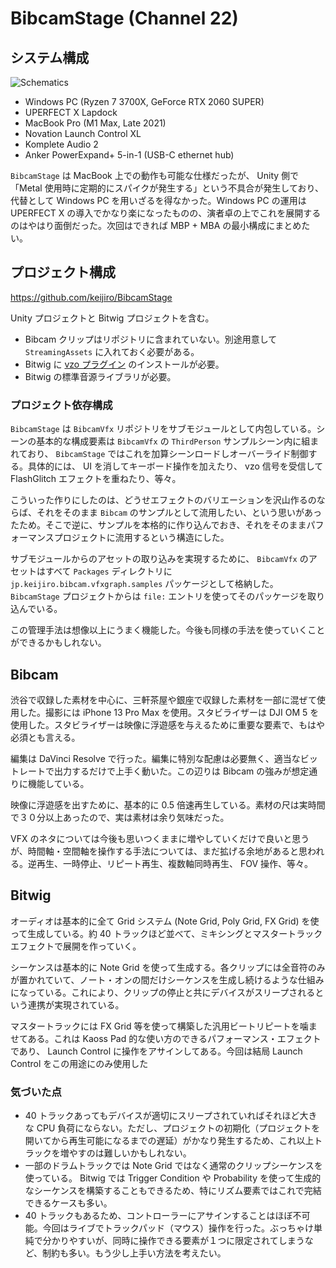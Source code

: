 # BibcamStage (Channel 22)

## システム構成

![Schematics](https://user-images.githubusercontent.com/343936/178990585-e5e53546-8cbe-4033-aa50-d5e13e80ff16.png)

- Windows PC (Ryzen 7 3700X, GeForce RTX 2060 SUPER)
- UPERFECT X Lapdock
- MacBook Pro (M1 Max, Late 2021)
- Novation Launch Control XL
- Komplete Audio 2
- Anker PowerExpand+ 5-in-1 (USB-C ethernet hub)

`BibcamStage` は MacBook 上での動作も可能な仕様だったが、 Unity 側で「Metal 使用時に定期的にスパイクが発生する」という不具合が発生しており、代替として Windows PC を用いざるを得なかった。Windows PC の運用は UPERFECT X の導入でかなり楽になったものの、演者卓の上でこれを展開するのはやはり面倒だった。次回はできれば MBP + MBA の最小構成にまとめたい。

## プロジェクト構成

https://github.com/keijiro/BibcamStage

Unity プロジェクトと Bitwig プロジェクトを含む。

- Bibcam クリップはリポジトリに含まれていない。別途用意して `StreamingAssets` に入れておく必要がある。
- Bitwig に [vzo プラグイン](https://github.com/keijiro/vzo) のインストールが必要。
- Bitwig の標準音源ライブラリが必要。

### プロジェクト依存構成

`BibcamStage` は `BibcamVfx` リポジトリをサブモジュールとして内包している。シーンの基本的な構成要素は `BibcamVfx` の `ThirdPerson` サンプルシーン内に組まれており、 `BibcamStage` ではこれを加算シーンロードしオーバーライド制御する。具体的には、 UI を消してキーボード操作を加えたり、 vzo 信号を受信して FlashGlitch エフェクトを重ねたり、等々。

こういった作りにしたのは、どうせエフェクトのバリエーションを沢山作るのならば、それをそのまま `Bibcam` のサンプルとして流用したい、という思いがあったため。そこで逆に、サンプルを本格的に作り込んでおき、それをそのままパフォーマンスプロジェクトに流用するという構造にした。

サブモジュールからのアセットの取り込みを実現するために、 `BibcamVfx` のアセットはすべて `Packages` ディレクトリに `jp.keijiro.bibcam.vfxgraph.samples` パッケージとして格納した。`BibcamStage` プロジェクトからは `file:` エントリを使ってそのパッケージを取り込んでいる。

この管理手法は想像以上にうまく機能した。今後も同様の手法を使っていくことができるかもしれない。

## Bibcam

渋谷で収録した素材を中心に、三軒茶屋や銀座で収録した素材を一部に混ぜて使用した。撮影には iPhone 13 Pro Max を使用。スタビライザーは DJI OM 5 を使用した。スタビライザーは映像に浮遊感を与えるために重要な要素で、もはや必須とも言える。

編集は DaVinci Resolve で行った。編集に特別な配慮は必要無く、適当なビットレートで出力するだけで上手く動いた。この辺りは Bibcam の強みが想定通りに機能している。

映像に浮遊感を出すために、基本的に 0.5 倍速再生している。素材の尺は実時間で３０分以上あったので、実は素材は余り気味だった。

VFX のネタについては今後も思いつくままに増やしていくだけで良いと思うが、時間軸・空間軸を操作する手法については、まだ拡げる余地があると思われる。逆再生、一時停止、リピート再生、複数軸同時再生、 FOV 操作、等々。

## Bitwig

オーディオは基本的に全て Grid システム (Note Grid, Poly Grid, FX Grid) を使って生成している。約 40 トラックほど並べて、ミキシングとマスタートラックエフェクトで展開を作っていく。

シーケンスは基本的に Note Grid を使って生成する。各クリップには全音符のみが置かれていて、ノート・オンの間だけシーケンスを生成し続けるような仕組みになっている。これにより、クリップの停止と共にデバイスがスリープされるという連携が実現されている。

マスタートラックには FX Grid 等を使って構築した汎用ビートリピートを噛ませてある。これは Kaoss Pad 的な使い方のできるパフォーマンス・エフェクトであり、 Launch Control に操作をアサインしてある。今回は結局 Launch Control をこの用途にのみ使用した

### 気づいた点

- 40 トラックあってもデバイスが適切にスリープされていればそれほど大きな CPU 負荷にならない。ただし、プロジェクトの初期化（プロジェクトを開いてから再生可能になるまでの遅延）がかなり発生するため、これ以上トラックを増やすのは難しいかもしれない。
- 一部のドラムトラックでは Note Grid ではなく通常のクリップシーケンスを使っている。 Bitwig では Trigger Condition や Probability を使って生成的なシーケンスを構築することもできるため、特にリズム要素ではこれで完結できるケースも多い。
- 40 トラックもあるため、コントローラーにアサインすることはほぼ不可能。今回はライブでトラックパッド（マウス）操作を行った。ぶっちゃけ単純で分かりやすいが、同時に操作できる要素が１つに限定されてしまうなど、制約も多い。もう少し上手い方法を考えたい。
